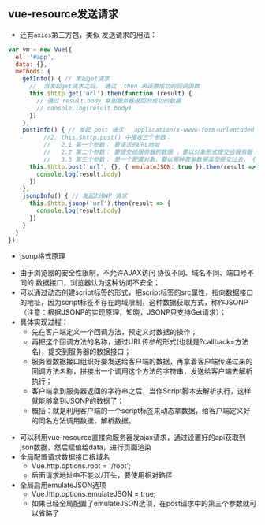 ## vue-resource发送请求
- 还有`axios`第三方包，类似
发送请求的用法：
```javascript
var vm = new Vue({
  el: '#app',
  data: {},
  methods: {
    getInfo() { // 发起get请求
      //  当发起get请求之后， 通过 .then 来设置成功的回调函数
      this.$http.get('url').then(function (result) {
        // 通过 result.body 拿到服务器返回的成功的数据
        // console.log(result.body)
      })
    },
    postInfo() { // 发起 post 请求   application/x-wwww-form-urlencoded
          //2. this.$http.post() 中接收三个参数：
          //   2.1 第一个参数： 要请求的URL地址
          //   2.2 第二个参数： 要提交给服务器的数据 ，要以对象形式提交给服务器 { name: this.name }
          //   3.3 第三个参数： 是一个配置对象，要以哪种表单数据类型提交过去， { emulateJSON: true }, 以普通表单格式，将数据提交给服务器 application/x-www-form-urlencoded
      this.$http.post('url', {}, { emulateJSON: true }).then(result => {
        console.log(result.body)
      })
    },
    jsonpInfo() { // 发起JSONP 请求
      this.$http.jsonp('url').then(result => {
        console.log(result.body)
      })
    }
  }
});
```
- jsonp格式原理
+ 由于浏览器的安全性限制，不允许AJAX访问 协议不同、域名不同、端口号不同的 数据接口，浏览器认为这种访问不安全；
+ 可以通过动态创建script标签的形式，把script标签的src属性，指向数据接口的地址，因为script标签不存在跨域限制，这种数据获取方式，称作JSONP（注意：根据JSONP的实现原理，知晓，JSONP只支持Get请求）；
+ 具体实现过程：
    - 先在客户端定义一个回调方法，预定义对数据的操作；
    - 再把这个回调方法的名称，通过URL传参的形式(也就是?callback=方法名)，提交到服务器的数据接口；
    - 服务器数据接口组织好要发送给客户端的数据，再拿着客户端传递过来的回调方法名称，拼接出一个调用这个方法的字符串，发送给客户端去解析执行；
    - 客户端拿到服务器返回的字符串之后，当作Script脚本去解析执行，这样就能够拿到JSONP的数据了；
    - 概括：就是利用客户端的一个script标签来动态拿数据，给客户端定义好的同名方法调用数据，解析数据。

- 可以利用vue-resource直接向服务器发ajax请求，通过设置好的api获取到json数据，然后赋值给data，进行页面渲染
- 全局配置请求数据接口根域名
  - Vue.http.options.root = '/root';
  - 后面请求地址中不能以/开头，要使用相对路径
- 全局启用emulateJSON选项
  - Vue.http.options.emulateJSON = true;
  - 如果已经全局配置了emulateJSON选项，在post请求中的第三个参数就可以省略了